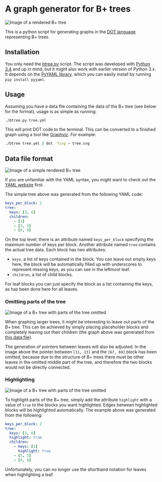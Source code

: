 # A graph generator for B+ trees
![Image of a rendered B+ tree](https://github.com/Felerius/btree-generator/raw/master/images/main.png)

This is a python script for generating graphs in the [DOT language](https://en.wikipedia.org/wiki/DOT_(graph_description_language)) representing B+ trees.

## Installation

You only need the [btree.py](btree.py) script.
The script was developed with [Python 3.4](http://python.org) and up in mind, but it might also work with earlier version of Python 3.x.
It depends on the [PyYAML library](http://pyyaml.org/), which you can easily install by running `pip install pyyaml`.

## Usage

Assuming you have a data file containing the data of the B+ tree (see below for the format), usage is as simple as running:
```sh
./btree.py tree.yml
```

This will print DOT code to the terminal.
This can be converted to a finished graph using a tool like [Graphviz](http://graphviz.org). For example:
```sh
./btree tree.yml | dot -Tsvg > tree.svg
```

## Data file format

![Image of a simple rendered B+ tree](https://github.com/Felerius/btree-generator/raw/master/images/simple.png)

If you are unfamiliar with the YAML syntax, you might want to check out the [YAML website](http://yaml.org) first.

The simple tree above was generated from the following YAML code:
```yaml
keys_per_block: 2
tree:
  keys: [3, 6]
  children:
    - [1]
    - [3, 5]
    - [6, 8]
```

On the top level, there is an attribute named `keys_per_block` specifying the maximum number of keys per block.
Another attribute named `tree` contains the actual tree data.
Each block has two attributes:
  - `keys`, a list of keys contained in the block.
    You can leave out empty keys here, the block will be automatically filled up with underscores to represent missing keys, as you can see in the leftmost leaf.
  - `children`, a list of child blocks.
  
For leaf blocks you can just specify the block as a list containing the keys, as has been done here for all leaves.

### Omitting parts of the tree
![Image of a B+ tree with parts of the tree omitted](https://github.com/Felerius/btree-generator/raw/master/images/omitting_subtrees.png)

When graphing larger trees, it might be interesting to leave out parts of the B+ tree.
This can be achieved by simply placing placeholder blocks and completely leaving out their children (the graph above was generated from [this data file](examples/omitting_subtrees.yml)).

The generation of pointers between leaves will also be adjusted.
In the image above the pointer between `[11, 13]` and the `[67, 69]` block has been omitted, because due to the structure of B+ trees there must be other leaves in the omitted middle part of the tree, and therefore the two blocks would not be directly connected.

### Highlighting

![Image of a B+ tree with parts of the tree omitted](https://github.com/Felerius/btree-generator/raw/master/images/highlighting.png)

To highlight parts of the B+ tree, simply add the attribute `highlight` with a value of `true` to the blocks you want highlighted.
Edges between highlighted blocks will be highlighted automatically.
The example above was generated from the following:
```yaml
keys_per_block: 2
tree:
  keys: [3, 6]
  highlight: true
  children:
    - keys: [1]
      highlight: true
    - [3, 5]
    - [6, 8]
```

Unfortunately, you can no longer use the shorthand notation for leaves when highlighting a leaf.
